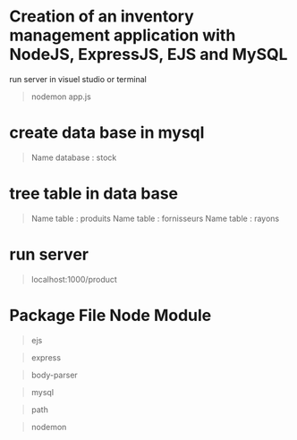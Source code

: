 # Creation of an inventory management application with NodeJS, ExpressJS, EJS and MySQL
run server in visuel studio or terminal
> nodemon app.js

# create data base in mysql
> Name database : stock

# tree table in data base 
> Name table : produits
> Name table : fornisseurs
> Name table : rayons

# run server 
> localhost:1000/product

# Package File Node Module
> ejs

> express

> body-parser

> mysql

> path

> nodemon

